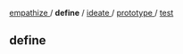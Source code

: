 [ empathize ](empathize.md) / **define** / [ ideate ](ideate.md) / [ prototype ](prototype.md) / [ test ](test.md)

## define